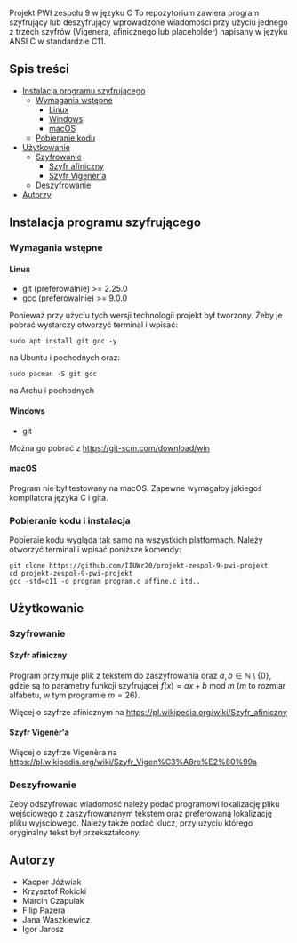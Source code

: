  Projekt PWI zespołu 9 w języku C
To repozytorium zawiera program szyfrujący lub deszyfrujący wprowadzone 
wiadomości przy użyciu jednego z trzech szyfrów (Vigenera, afinicznego 
lub placeholder) napisany w języku ANSI C w standardzie C11.

## Spis treści
- [Instalacja programu szyfrującego](#instalacja-programu-szyfrującego)
	- [Wymagania wstępne](#wymagania-wstępne)
		- [Linux](#linux)
		- [Windows](#windows)
		- [macOS](#macos)
	- [Pobieranie kodu](#pobieranie-kodu-i-instalacja)
- [Użytkowanie](#użytkowanie)
	- [Szyfrowanie](#szyfrowanie)
		- [Szyfr afiniczny](#szyfr-afiniczny)
		- [Szyfr Vigenèr'a](#szyfr-vigenèra)
	- [Deszyfrowanie](#deszyfrowanie)
- [Autorzy](#autorzy)

## Instalacja programu szyfrującego
### Wymagania wstępne
#### Linux
- git (preferowalnie) >= 2.25.0
- gcc (preferowalnie) >= 9.0.0

Ponieważ przy użyciu tych wersji technologii projekt był tworzony.
Żeby je pobrać wystarczy otworzyć terminal i wpisać:
```
sudo apt install git gcc -y
```
na Ubuntu i pochodnych oraz:
```
sudo pacman -S git gcc
```
na Archu i pochodnych
#### Windows
- git

Można go pobrać z <https://git-scm.com/download/win>
#### macOS
Program nie był testowany na macOS. Zapewne wymagałby jakiegoś 
kompilatora języka C i gita.

### Pobieranie kodu i instalacja
Pobieraie kodu wygląda tak samo na wszystkich platformach. 
Należy otworzyć terminal i wpisać poniższe komendy:
```
git clone https://github.com/IIUWr20/projekt-zespol-9-pwi-projekt
cd projekt-zespol-9-pwi-projekt
gcc -std=c11 -o program program.c affine.c itd..
```
## Użytkowanie
### Szyfrowanie
#### Szyfr afiniczny
Program przyjmuje plik z tekstem do zaszyfrowania
oraz $a, b \in \mathbb{N} \setminus \{0\}$, gdzie są to parametry 
funkcji szyfrującej $f(x) = ax + b \ \text{mod} \ m$ ($m$ to rozmiar 
alfabetu, w tym programie $m = 26$).

Więcej o szyfrze afinicznym na
<https://pl.wikipedia.org/wiki/Szyfr_afiniczny>
#### Szyfr Vigenèr'a
Więcej o szyfrze Vigenèra na
<https://pl.wikipedia.org/wiki/Szyfr_Vigen%C3%A8re%E2%80%99a>
### Deszyfrowanie
Żeby odszyfrować wiadomość należy podać programowi lokalizację pliku 
wejściowego z zaszyfrowananym tekstem oraz preferowaną lokalizację pliku wyjściowego. 
Należy także podać klucz, przy użyciu którego oryginalny tekst był
przekształcony.

## Autorzy
- Kacper Jóźwiak
- Krzysztof Rokicki
- Marcin Czapulak
- Filip Pazera
- Jana Waszkiewicz
- Igor Jarosz
